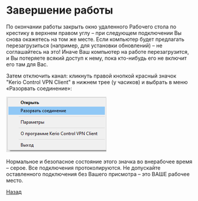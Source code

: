---
---
# Завершение работы

По окончании работы закрыть окно удаленного Рабочего стола по крестику в верхнем правом углу – при следующем подключении Вы снова окажетесь на том же месте. Если компьютер будет предлагать перезагрузиться (например, для установки обновлений) – не соглашайтесь на это! Иначе Ваш компьютер на работе перезагрузится, и Вы потеряете всякий доступ к нему, пока кто-нибудь его не включит его там для Вас.

Затем отключить канал: кликнуть правой кнопкой красный значок "Kerio Control VPN Client" в нижнем трее (у часиков) и выбрать в меню «Разорвать соединение»:

![pic-disconnect]

Нормальное и безопасное состояние этого значка во внерабочее время – серое. Все подключения протоколируются. Не допускайте оставленного подключения без Вашего присмотра – это ВАШЕ рабочее место.

[Назад][back]

[back]: /vpn "Основная инструкция"

[pic-disconnect]: /assets/img/disconnect.png "Разорвать соединение"
